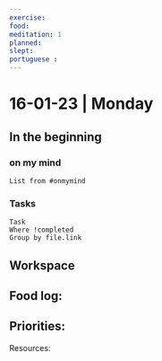 ```yaml
---
exercise: 
food:
meditation: 1
planned:
slept:
portuguese :
---
```


# 16-01-23 | Monday

## In the beginning

### on my mind
```dataview
List from #onmymind
```
### Tasks
```dataview
Task
Where !completed
Group by file.link
```


## Workspace


Food log:
- 

Priorities:
- 

Resources: